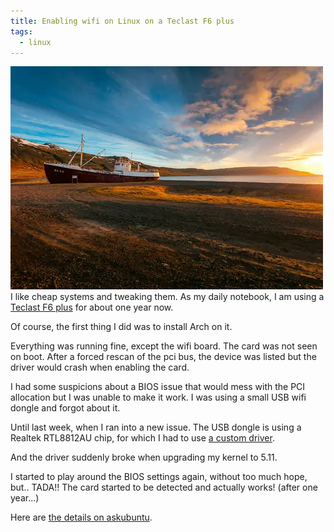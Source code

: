 ```yaml
---
title: Enabling wifi on Linux on a Teclast F6 plus
tags:
  - linux
---
```

![Khamkeo Vilaysing - Unsplash](/assets/img/khamkeo-vilaysing-myZqfQhh9QU-unsplash.webp)
I like cheap systems and tweaking them. As my daily notebook, I am using a [Teclast F6 plus](https://www.teclast.com/en/zt/nb/F6Plus/) for about one year now.

Of course, the first thing I did was to install Arch on it. 

Everything was running fine, except the wifi board. The card was not seen on boot. After a forced rescan of the pci bus, the device was listed but the driver would crash when enabling the card.

I had some suspicions about a BIOS issue that would mess with the PCI allocation but I was unable to make it work. I was using a small USB wifi dongle and forgot about it.

Until last week, when I ran into a new issue. The USB dongle is using a Realtek RTL8812AU chip, for which I had to use [a custom driver](https://github.com/aircrack-ng/rtl8812au).

And the driver suddenly broke when upgrading my kernel to 5.11.

I started to play around the BIOS settings again, without too much hope, but.. TADA!! The card started to be detected and actually works! (after one year...)

Here are [the details on askubuntu](https://github.com/aircrack-ng/rtl8812au).
